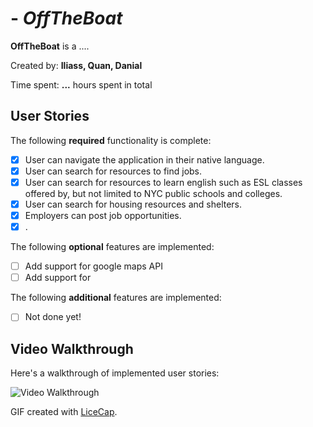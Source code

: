 #  - *OffTheBoat*

**OffTheBoat** is a ....

Created by: **Iliass, Quan, Danial**

Time spent: **...** hours spent in total

## User Stories

The following **required** functionality is complete:
* [x] User can navigate the application in their native language.
* [x] User can search for resources to find jobs.
* [x] User can search for resources to learn english such as ESL classes offered by, but not limited to NYC public schools and colleges.
* [x] User can search for housing resources and shelters.
* [x] Employers can post job opportunities.
* [x] .

The following **optional** features are implemented:
* [ ] Add support for google maps API
* [ ] Add support for 

The following **additional** features are implemented:

* [ ] Not done yet!

## Video Walkthrough

Here's a walkthrough of implemented user stories:

<img src='http://yourgiphylinkgoeshere.gif' title='Video Walkthrough' width='' alt='Video Walkthrough' />

GIF created with [LiceCap](http://www.cockos.com/licecap/).
